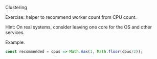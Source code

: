 Clustering

Exercise: helper to recommend worker count from CPU count.

Hint: On real systems, consider leaving one core for the OS and other services.

Example:

```js
const recommended = cpus => Math.max(1, Math.floor(cpus/2));
```
